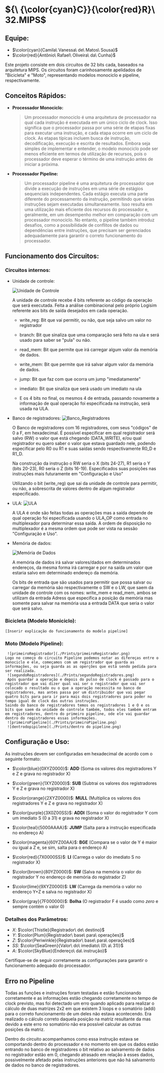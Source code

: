# ${\ {\color{cyan}C}}\{\color{red}R}\ 32.MIPS$

## Equipe:
- $\color{cyan}{Camila\ Vanessa\ de\ Matos\ Sousa}$
- $\color{red}{Antônio\ Rafael\ Oliveira\ da\ Cunha}$

Este projeto consiste em dois circuitos de 32 bits cada, baseados na arquitetura MIPS. Os circuitos foram carinhosamente apelidados de "Bicicleta" e "Moto", representando modelos monociclo e pipeline, respectivamente.

## Conceitos Rápidos:

- **Processador Monociclo:** 
    > Um processador monociclo é uma arquitetura de processador na qual cada instrução é executada em um único ciclo de clock. Isso significa que o processador passa por uma série de etapas fixas para executar uma instrução, e cada etapa ocorre em um ciclo de clock. As etapas típicas incluem busca de instrução, decodificação, execução e escrita de resultados. Embora seja simples de implementar e entender, o modelo monociclo pode ser menos eficiente em termos de utilização de recursos, pois o processador deve esperar o término de uma instrução antes de iniciar a próxima.

- **Processador Pipeline:** 
    > Um processador pipeline é uma arquitetura de processador que divide a execução de instruções em uma série de estágios sequenciais independentes. Cada estágio executa uma parte diferente do processamento da instrução, permitindo que várias instruções sejam executadas simultaneamente. Isso resulta em uma utilização mais eficiente dos recursos do processador e, geralmente, em um desempenho melhor em comparação com um processador monociclo. No entanto, o pipeline também introduz desafios, como a possibilidade de conflitos de dados ou dependências entre instruções, que precisam ser gerenciados adequadamente para garantir o correto funcionamento do processador.

## Funcionamento dos Circuitos:

### Circuitos internos:
 - Unidade de controle:
 
    ![Unidade de Controle](./Prints/UC.png)

    A unidade de controle recebe 4 bits referente ao código da operação que será executada. Feita a análise combinacional pelo próprio Logisim referente aos bits de saída desejados em cada operação.

     * write_reg: Bit que vai permitir, ou não, que seja salvo um valor no registrador

     * branch: Bit que sinaliza que uma comparação será feito na ula e será usado para saber se "pula" ou não.

     * read_mem: Bit que permite que irá carregar algum valor da memória de dados.

     * write_mem: Bit que permite que irá salvar algum valor da memória de dados.

     * jump: Bit que faz com que ocorra um jump "imediatamente" 

     * imediato: Bit que sinaliza que será usado um imediato na ula

    * E os 4 bits no final, os mesmos 4 de entrada, passando novamente a informação de qual operação foi especificada na instrução, será usada na ULA.

 - Banco de registradores:
    ![Banco_Registradores](./Prints/banco_registradores.png)

    O Banco de registradores com 16 registradores, com seus "códigos" de 0 a F, em hexadecimal. É possível especificar em qual registrador será salvo (RW) o valor que está chegando (DATA_WRITE), e/ou qual registrador eu quero saber o valor que estava guardado nele, podendo especificar pelo R0 ou R1 e suas saídas sendo respectivamente R0_D e R1_D.

    Na construção da instrução o RW seria o X (bits 24-27), R1 seria o Y (bits 20-23), R0 seria o Z (bits 16-19). Especificados suas posições nas instruções mais futuramente em "Configuração e Uso"

    Utilizando o bit (write_reg) que sai da unidade de controle para permitir, ou não, a sobrescrita de valores dentro de algum registrador especificado.

 - ULA:
    ![ULA](./Prints/ula.png)

    A ULA é onde são feitas todas as operações mas a saída depende de qual operação foi especificada usando o ULA_OP como entrada no multiplexador para determinar essa saída. A ordem de disposição no multiplexador é a mesma ordem que pode ser vista na sessão "Configuração e Uso". 

- Memória de dados:
  
    ![Memória de Dados](./Prints/memoria_dados.png)

    A memória de dados irá salvar valores/dados em determinados endereços, da mesma forma irá carregar e por na saída um valor que estaria salvo em determinado endereço da memória.

    Os bits de entrada que são usados para permitir que possa salvar ou carregar da memória são respectivamente o SW e o LW, que saem da unidade de controle com os nomes: write_mem e read_mem, ambos se utilizam da entrada Adress que especifica a posição da memória mas somente para salvar na memória usa a entrada DATA que seria o valor que será salvo.

### Bicicleta (Modelo Moniciclo):
    [Inserir explicação do funcionamento do modelo pipeline]

### Moto (Modelo Pipeline):
     ![primeiroRegistrador](./Prints/primeiroRegistrador.png)
    Logo no começo do circuito Pipeline podemos notar as difereças entre o monociclo e ele, começamos com um registrador que guarda as informações, ou seja guarda as as operções que está sendo pedida para ser realizada.
     ![segundoRegistradores](./Prints/segundoRegistradores.png)
     Após guardar a operação e depois do pulso de clock é passado para o registrador que vai dizer qual vai ser o registrador que vai ser colocado o resultado ou o que a operação necessita no banco de registradores, mas antes passa por um distribuidor que vai pegar quatro bits para para ir para mais dois registradores para poder no tempo igual de clock das outras instruções.
    Saindo do banco de registradores temos os registradores 1 e O e os bits que saem da unidade de controle também, todos eles também entram em registradores, dentro do primeiro pipeline, ode ele vai guardar dentro do registradores essas informações.
     ![primeiroPipeline](./Prints/primeiroPipeline.png)
     ![dentrodopipilene](./Prints/dentro do pipeline.png)
    
    
        

## Configuração e Uso:

As instruções devem ser configuradas em hexadecimal de acordo com o seguinte formato:

- $\color{blue}{0XYZ0000}$: **ADD** (Soma os valores dos registradores Y e Z e grava no registrador X)
- $\color{green}{1XYZ0000}$: **SUB** (Subtrai os valores dos registradores Y e Z e grava no registrador X)
- $\color{orange}{2XYZ0000}$: **MULL** (Multiplica os valores dos registradores Y e Z e grava no registrador X)
- $\color{purple}{3X0Z00SS}$: **ADDI** (Soma o valor do registrador Y com um imediato S (0 a 31) e grava no registrador X)
- $\color{teal}{5000AAAA}$: **JUMP** (Salta para a instrução especificada no endereço A)
- $\color{magenta}{60YZ00AA}$: **BGE** (Compara se o valor de Y é maior ou igual a Z e, se sim, salta para o endereço A)
- $\color{red}{7X0000SS}$: **LI** (Carrega o valor do imediato S no registrador X)
- $\color{brown}{80YZ0000}$: **SW** (Salva na memória o valor do registrador Y no endereço de memória do registrador Z)
- $\color{lime}{9XYZ0000}$: **LW** (Carrega da memória o valor no endereço Y+Z e salva no registrador X)

- $\color{gray}{7F000000}$: **Bolha** (O registrador F é usado como $zero$ e sempre contém o valor 0)

### Detalhes dos Parâmetros:
- $X$: $\color{Thistle}{Registrador\ de\ destino}$
- $Y$: $\color{Plum}{Registrador\ base\ para\ operações}$
- $Z$: $\color{Periwinkle}{Registrador\ base\ para\ operações}$
- $SS$: $\color{SeaGreen}{Valor\ do\ imediato\ (0\ a\ 31)}$
- $A$: $\color{SkyBlue}{Endereço\ da\ instrução}$

Certifique-se de seguir corretamente as configurações para garantir o funcionamento adequado do processador.

## Erro no Pipeline
Todas as funções e instruções foram testadas e estão funcionando corretamente e as informações estão chegando corretamente no tempo de clock previsto, mas foi detectado um erro quando aplicado para realizar o cálculo de duas matrizes 2x2 em que existem 3 loops e o somatório (addi) para o correto funcionamento de um deles não estava acontecendo. Era realizado o cálculo correto daquela posição na matriz resultante da mas devido a este erro no somatório não era possível calcular as outras posições da matriz. 

Dentro do circuito acompanhamos como essa instrução estava se comportando dentro do processador e no momento em que os dados estão entrando no banco de registradores o bit relativo ao salvamento de dados no registrador estão em 0, chegando atrasado em relação à esses dados, possivelmente afetado pelas instruções anteriores que não há salvamento de dados no banco de registradores.  
